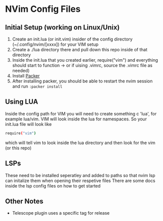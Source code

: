 # NVim Config Files 

## Initial Setup (working on Linux/Unix)

1. Create an init.lua (or init.vim) insider of the config directory (~/.config/nvim/[xxxx]) for your VIM setup
1. Create a ./lua directory there and pull down this repo inside of that directory
1. Inside the init.lua that you created earlier, require("vim") and everything should start to function -> or if uising .vimrc, source the .vimrc file as needed)
1. Install [Packer](https://github.com/wbthomason/packer.nvim) 
1. After installing packer, you should be able to restart the nvim session and run `:packer install`

## Using LUA
Inside the config path for VIM you will need to create something c 'lua', for example lua/vim. VIM will look inside the lua for namespaces. So your init.lua file will look like 

```sh 
require("vim")
```
which will tell vim to look inside the lua directory and then look for the vim (or this repo)

## LSPs 
These need to be installed seperatley and added to paths so that nvim lsp can initalize them when opening their respetive files
There are some docs inside the lsp config files on how to get started

## Other Notes
- Telescope plugin uses a specific tag for release
